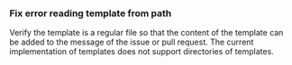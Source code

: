 ### Fix error reading template from path

Verify the template is a regular file so that the content of the template
can be added to the message of the issue or pull request.
The current implementation of templates does not support directories of
templates.

